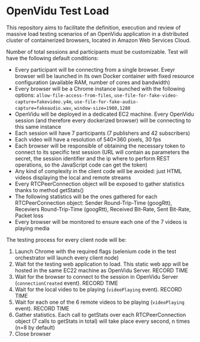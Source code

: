 # OpenVidu Test Load

This repository aims to facilitate the definition, execution and review of massive load testing scenarios of an OpenVidu application in a distributed cluster of containerized browsers, located in Amazon Web Services Cloud.

Number of total sessions and participants must be customizable. Test will have the following default conditions:

- Every participant will be connecting from a single browser. Eveyr browser will be launched in its own Docker container with fixed resource configuration (available RAM, number of cores and bandwidth)
- Every browser will be a Chrome instance launched with the following options: `allow-file-access-from-files`, `use-file-for-fake-video-capture=fakevideo.y4m`, `use-file-for-fake-audio-capture=fakeaudio.wav`, `window-size=1980,1280`
- OpenVidu will be deployed in a dedicated EC2 machine. Every OpenVidu session (and therefore every dockerized browser) will be connecting to this same instance
- Each session will have 7 participants (7 publishers and 42 subscribers)
- Each video will have a resolution of 540×360 pixels, 30 fps
- Each browser will be responsible of obtaining the necessary token to connect to its specific test session (URL will contain as parameters the secret, the session identifier and the ip where to perform REST operations, so the JavaScript code can get the token)
- Any kind of complexity in the client code will be avoided: just HTML videos displaying the local and remote streams
- Every RTCPeerConnection object will be exposed to gather statistics thanks to method getStats()
- The following statistics will be the ones gathered for each RTCPeerConnection object: Sender Round-Trip-Time (googRtt), Receviers Round-Trip-Time (googRtt), Received Bit-Rate, Sent Bit-Rate, Packet loss
- Every browser will be monitored to ensure each one of the 7 videos is playing media

The testing process for every client node will be:

1. Launch Chrome with the required flags (selenium code in the test orchestrator will launch every client node)
2. Wait fot the testing web application to load. This static web app will be hosted in the same EC22 machine as OpenVidu Server. RECORD TIME
3. Wait for the browser to connect to the session in OpenVidu Server (`connectionCreated` event). RECORD TIME
4. Wait for the local video to be playing (`videoPlaying` event). RECORD TIME
5. Wait for each one of the 6 remote videos to be playing (`videoPlaying` event). RECORD TIME
6. Gather statistics. Each call to getStats over each RTCPeerConnection object (7 calls to getStats in total) will take place every second, n times (n=8 by default)
7. Close browser
